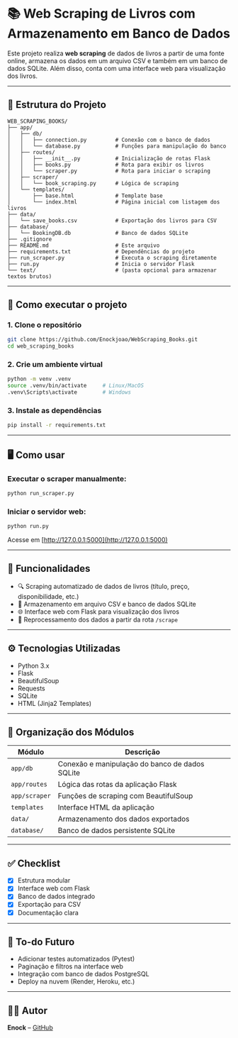 # 📚 Web Scraping de Livros com Armazenamento em Banco de Dados

Este projeto realiza **web scraping** de dados de livros a partir de uma fonte online, armazena os dados em um arquivo CSV e também em um banco de dados SQLite. Além disso, conta com uma interface web para visualização dos livros.

---

## 🧱 Estrutura do Projeto

```
WEB_SCRAPING_BOOKS/
├── app/
│   ├── db/
│   │   ├── connection.py         # Conexão com o banco de dados
│   │   └── database.py           # Funções para manipulação do banco
│   ├── routes/
│   │   ├── __init__.py           # Inicialização de rotas Flask
│   │   ├── books.py              # Rota para exibir os livros
│   │   └── scraper.py            # Rota para iniciar o scraping
│   ├── scraper/
│   │   └── book_scraping.py      # Lógica de scraping
│   └── templates/
│       ├── base.html             # Template base
│       └── index.html            # Página inicial com listagem dos livros
├── data/
│   └── save_books.csv            # Exportação dos livros para CSV
├── database/
│   └── BookingDB.db              # Banco de dados SQLite
├── .gitignore
├── README.md                     # Este arquivo
├── requirements.txt              # Dependências do projeto
├── run_scraper.py                # Executa o scraping diretamente
├── run.py                        # Inicia o servidor Flask
└── text/                         # (pasta opcional para armazenar textos brutos)
```

---

## 🚀 Como executar o projeto

### 1. Clone o repositório

```bash
git clone https://github.com/Enockjoao/WebScraping_Books.git
cd web_scraping_books
```

### 2. Crie um ambiente virtual

```bash
python -m venv .venv
source .venv/bin/activate     # Linux/MacOS
.venv\Scripts\activate        # Windows
```

### 3. Instale as dependências

```bash
pip install -r requirements.txt
```

---

## 🖥️ Como usar

### Executar o scraper manualmente:

```bash
python run_scraper.py
```

### Iniciar o servidor web:

```bash
python run.py
```

Acesse em [http://127.0.0.1:5000](http://127.0.0.1:5000)

---

## 🧪 Funcionalidades

- 🔍 Scraping automatizado de dados de livros (título, preço, disponibilidade, etc.)
- 🧾 Armazenamento em arquivo CSV e banco de dados SQLite
- 🌐 Interface web com Flask para visualização dos livros
- 🔄 Reprocessamento dos dados a partir da rota `/scrape`

---

## ⚙️ Tecnologias Utilizadas

- Python 3.x
- Flask
- BeautifulSoup
- Requests
- SQLite
- HTML (Jinja2 Templates)

---

## 📂 Organização dos Módulos

| Módulo         | Descrição |
|----------------|-----------|
| `app/db`       | Conexão e manipulação do banco de dados SQLite |
| `app/routes`   | Lógica das rotas da aplicação Flask |
| `app/scraper`  | Funções de scraping com BeautifulSoup |
| `templates`    | Interface HTML da aplicação |
| `data/`        | Armazenamento dos dados exportados |
| `database/`    | Banco de dados persistente SQLite |

---

## ✅ Checklist

- [x] Estrutura modular
- [x] Interface web com Flask
- [x] Banco de dados integrado
- [x] Exportação para CSV
- [x] Documentação clara

---

## 📌 To-do Futuro

- Adicionar testes automatizados (Pytest)
- Paginação e filtros na interface web
- Integração com banco de dados PostgreSQL
- Deploy na nuvem (Render, Heroku, etc.)

---

## 🧑‍💻 Autor

**Enock** – [GitHub](https://github.com/Enockjoao)
